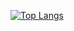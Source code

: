 [![Top Langs](https://github-readme-stats.vercel.app/api/top-langs/?username=tcosattini&hide=twig,html,css,shell)](https://github.com/anuraghazra/github-readme-stats)
